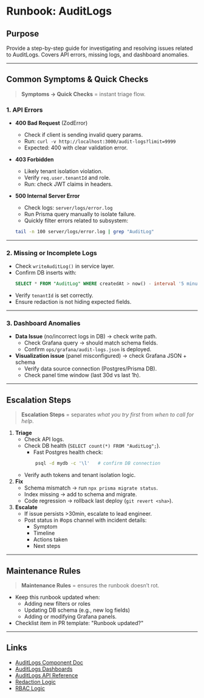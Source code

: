 # Runbook: AuditLogs

## Purpose
Provide a step-by-step guide for investigating and resolving issues related to AuditLogs.
Covers API errors, missing logs, and dashboard anomalies.

---

## Common Symptoms & Quick Checks
> **Symptoms → Quick Checks** = instant triage flow.

### 1. API Errors
- **400 Bad Request** (ZodError)
  - Check if client is sending invalid query params.
  - Run: `curl -v http://localhost:3000/audit-logs?limit=9999`
  - Expected: 400 with clear validation error.

- **403 Forbidden**
  - Likely tenant isolation violation.
  - Verify `req.user.tenantId` and role.
  - Run: check JWT claims in headers.

- **500 Internal Server Error**
  - Check logs: `server/logs/error.log`
  - Run Prisma query manually to isolate failure.
  - Quickly filter errors related to subsystem:
  ```bash
  tail -n 100 server/logs/error.log | grep "AuditLog"
  ```

---

### 2. Missing or Incomplete Logs
- Check `writeAuditLog()` in service layer.
- Confirm DB inserts with:
  ```sql
  SELECT * FROM "AuditLog" WHERE createdAt > now() - interval '5 minutes';
  ```
- Verify `tenantId` is set correctly.
- Ensure redaction is not hiding expected fields.

---

### 3. Dashboard Anomalies
- **Data Issue** (no/incorrect logs in DB) -> check write path.
    - Check Grafana query -> should match schema fields.
    - Confirm `ops/grafana/audit-logs.json` is deployed.
- **Visualization issue** (panel misconfigured) -> check Grafana JSON + schema
    - Verify data source connection (Postgres/Prisma DB).
    - Check panel time window (last 30d vs last 1h).

---

## Escalation Steps
> **Escalation Steps** = separates *what you try first* from *when to call for help*.
1. **Triage**
    - Check API logs.
    - Check DB health (`SELECT count(*) FROM "AuditLog";`).
        - Fast Postgres health check:
        ```bash
            psql -d mydb -c '\l'   # confirm DB connection
        ```
    - Verify auth tokens and tenant isolation logic.
2. **Fix**
    - Schema mismatch -> run `npx prisma migrate status`.
    - Index missing -> add to schema and migrate.
    - Code regression -> rollback last deploy (`git revert <sha>`).
3. **Escalate**
    - If issue persists >30min, escalate to lead engineer.
    - Post status in #ops channel with incident details:
        - Symptom
        - Timeline
        - Actions taken
        - Next steps

---

## Maintenance Rules
> **Maintenance Rules** = ensures the runbook doesn’t rot. 
- Keep this runbook updated when:
    - Adding new filters or roles
    - Updating DB schema (e.g., new log fields)
    - Adding or modifying Grafana panels.
- Checklist item in PR template: "Runbook updated?"

---

## Links
- [AuditLogs Component Doc](../components/AuditLogs.md)
- [AuditLogs Dashboards](../dashboards/AuditLogs.md)
- [AuditLogs API Reference](../api/AuditLogs.md)
- [Redaction Logic](../../server/src/lib/audit/redact.ts)  
- [RBAC Logic](../../server/src/lib/auth/roles.ts)